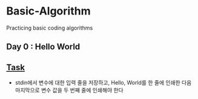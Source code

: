 # Basic-Algorithm
Practicing basic coding algorithms

## Day 0 : Hello World

## [Task](https://www.hackerrank.com/challenges/30-hello-world/problem)
-  stdin에서 변수에 대한 입력 줄을 저장하고, Hello, World를 한 줄에 인쇄한 다음 마지막으로 변수 값을 두 번째 줄에 인쇄해야 한다
